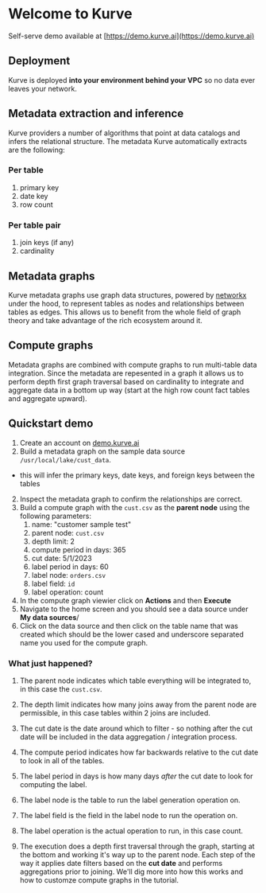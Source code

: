 # Welcome to Kurve

Self-serve demo available at [https://demo.kurve.ai](https://demo.kurve.ai)

## Deployment
Kurve is deployed <b>into your environment behind your VPC</b> so no data ever leaves
your network.

## Metadata extraction and inference
Kurve providers a number of algorithms that point at data catalogs
and infers the relational structure.
The metadata Kurve automatically extracts are the following:

### Per table
1. primary key
2. date key
3. row count

### Per table pair
1. join keys (if any)
2. cardinality


## Metadata graphs
Kurve metadata graphs use graph data structures, powered by [networkx](https://networkx.org) under the hood,
to represent tables as nodes and relationships between tables as edges.  This allows us to benefit from
the whole field of graph theory and take advantage of the rich ecosystem around it.


## Compute graphs
Metadata graphs are combined with compute graphs to run multi-table data integration.  Since the metadata
are repesented in a graph it allows us to perform depth first graph traversal based on cardinality to
integrate and aggregate data in a bottom up way (start at the high row count fact tables and aggregate upward).


## Quickstart demo
1. Create an account on [demo.kurve.ai](https://demo.kurve.ai)
2. Build a metadata graph on the sample data source `/usr/local/lake/cust_data`.
- this will infer the primary keys, date keys, and foreign keys between the tables
2. Inspect the metadata graph to confirm the relationships are correct.
3. Build a compute graph with the `cust.csv` as the <b>parent node</b> using the following parameters:
    1. name: "customer sample test"
    2. parent node: `cust.csv`
    3. depth limit: 2
    4. compute period in days: 365
    5. cut date: 5/1/2023
    6. label period in days: 60
    7. label node: `orders.csv`
    8. label field: `id`
    9. label operation: count
4. In the compute graph viewier click on <b>Actions</b> and then <b>Execute</b>
5. Navigate to the home screen and you should see a data source under <b>My data sources</b>/
6. Click on the data source and then click on the table name that was created which should
   be the lower cased and underscore separated name you used for the compute graph.

### What just happened?
1. The parent node indicates which table everything will be integrated to, in this case the `cust.csv`.

2. The depth limit indicates how many joins away from the parent node are permissible, in this case tables within 2 joins are included.

3. The cut date is the date around which to filter - so nothing after the cut date will be included in the data aggregation / integration process.

4. The compute period indicates how far backwards relative to the cut date to look in all of the tables.

5. The label period in days is how many days <i>after</i> the cut date to look for computing the label.

6. The label node is the table to run the label generation operation on.

7. The label field is the field in the label node to run the operation on.

8. The label operation is the actual operation to run, in this case count.

9. The execution does a depth first traversal through the graph, starting at the bottom and working it's way up to the parent node.  Each step of the way it applies date filters based on the <b>cut date</b> and performs aggregations prior to joining.  We'll dig more into how this works and how to customze compute graphs in the tutorial.
